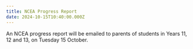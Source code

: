 ```yaml
---
title: NCEA Progress Report
date: 2024-10-15T10:40:00.000Z
---
```

An NCEA progress report will be emailed to parents of students in Years 11, 12 and 13, on
Tuesday 15 October.
